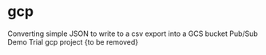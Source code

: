 # gcp
Converting simple JSON to write to a csv export into a GCS bucket
Pub/Sub Demo Trial
gcp project {to be removed}
